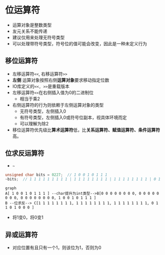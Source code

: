 # 位运算符

- 运算对象是整数类型
- 友元关系不能传递
- 建议仅用来处理无符号类型
- 可以处理带符号类型，符号位的值可能会改变，因此是一种未定义行为

## 移位运算符

- 左移运算符`<<`, 右移运算符`>>`
- **左侧** 运算对象按照右侧**运算对象**要求移动指定位数
- IO库定义的`<<, >>`是重载版本
- 左移运算符`<<`在右侧插入值为0的二进制位
  - 相当于乘2
- 右侧运算符的行为则依赖于左侧运算对象的类型
  - 无符号类型，左侧插入0
  - 有符号类型，左侧插入0或符号位副本，视具体环境而定
  - 可以理解为除2
- 移位运算符优先级比**算术运算符**低，比**关系运算符、赋值运算符、条件运算符**高。

## 位求反运算符

- `~`

```c++
unsigned char bits = 0227;  // 1 0 0 1 0 1 1 1
~bits;  // 1 1 1 1 1 1 1 1 1 | 1 1 1 1 1 1 1 1 | 1 1 1 1 1 1 1 1 | 0 1 1 0 1 0 0 0 |
```

```mermaid
graph
A[ 1 0 0 1 0 1 1 1 ] --char提升为int类型-->B[0 0 0 0 0 0 0 0, 0 0 0 0 0 0 0 0, 0 0 0 0 0 0 0 0, 1 0 0 1 0 1 1 1 ]
B --位求反--> C[1 1 1 1 1 1 1 1, 1 1 1 1 1 1 1 1, 1 1 1 1 1 1 1 1, 0 1 1 0 1 0 0 0 ]
```

- 将1变0，将0变1

## 异或运算符

- 对应位置有且只有一个1，则该位为1，否则为0